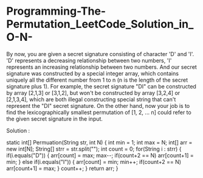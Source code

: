 # Programming-The-Permutation_LeetCode_Solution_in_O-N-
By now, you are given a secret signature consisting of character 'D' and 'I'. 'D' represents a decreasing relationship between two numbers, 'I' represents an increasing relationship between two numbers. And our secret signature was constructed by a special integer array, which contains uniquely all the different number from 1 to n (n is the length of the secret signature plus 1). For example, the secret signature "DI" can be constructed by array [2,1,3] or [3,1,2], but won't be constructed by array [3,2,4] or [2,1,3,4], which are both illegal constructing special string that can't represent the "DI" secret signature.  On the other hand, now your job is to find the lexicographically smallest permutation of [1, 2, ... n] could refer to the given secret signature in the input.


Solution :

static int[] Permuation(String str, int N)
    {
        int min = 1;
        int max = N;
        int[] arr = new int[N];
        String[] strr = str.split("");
        int count = 0;
        for(String i : strr)
        {
            if(i.equals("D"))
            {
                arr[count] = max;
                max--;
                if(count+2 == N)
                    arr[count+1] = min;
            }
            else if(i.equals("I"))
            {
                arr[count] = min;
                min++;
                if(count+2 == N)
                    arr[count+1] = max;
            }
            count++;
        }
        return arr;
    }
